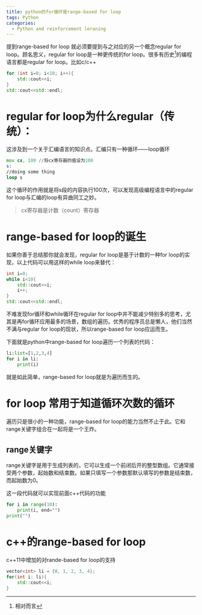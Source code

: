 ```yaml
---
title: python的for循环是range-based for loop
tags: Python
categories:
  - Python and reinforcement leraning
---
```


提到range-based for loop 就必须要提到与之对应的另一个概念regular for loop。顾名思义，regular for loop是一种更传统的for loop。很多有历史[^ 1]的编程语言都是regular for loop。比如c/c++

```cpp
for (int i=0; i<10; i++){
    std::cout<<i;
}
std::cout<<std::endl;
```

# regular for loop为什么regular（传统）：

这涉及到一个关于汇编语言的知识点。汇编只有一种循环——loop循环

```asm
mov cx, 100 //将cx寄存器的值设为100
s:
//doing some thing
loop s
```

这个循环的作用就是将s段的内容执行100次，可以发现高级编程语言中的regular for loop与汇编的loop有异曲同工之妙。

> cx寄存器是计数（count）寄存器

# range-based for loop的诞生

如果你善于总结那你就会发现，regular for loop是基于计数的一种for loop的实现，以上代码可以用这样的while loop来替代：

```cpp
int i=0;
while i<10{
    std::cout<<i;
    i++;
}
std::cout<<std::endl;
```

不难发现for循环和while循环在regular for loop中并不能减少特别多的思考，尤其是再for循环应用最多的场景，数组的遍历。优秀的程序员总是懒人，他们当然不满与regular for loop的现状，所以range-based for loop应运而生。

下面就是python中range-based for loop遍历一个列表的代码：

```python
li:list=[1,2,3,4]
for i in li:
    print(i)
```

就是如此简单，range-based for loop就是为遍历而生的。

# for loop 常用于知道循环次数的循环

遍历只是很小的一种功能，range-based for loop的能力当然不止于此。它和range关键字组合在一起将是一个王炸。

## range关键字

range关键字是用于生成列表的，它可以生成一个前闭后开的整型数组。它通常接受两个参数，起始数和结束数。如果只填写一个参数那默认填写的参数是结束数，而起始数为0。

这一段代码就可以实现前面c++代码的功能

```python
for i in range(10):
    print(i, end="")
print("")
```

# c++的range-based for loop

c++11中增加的对rande-based for loop的支持

```cpp
vector<int> li = {0, 1, 2, 3, 4};
for(int i: li){
    std::cout<<i;
}
```





[^ 1]: 相对而言